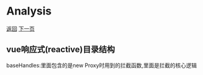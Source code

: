 # Analysis

[返回](../README.md)
[下一页]("")

## vue响应式(reactive)目录结构

  baseHandles:里面包含的是new Proxy时用到的拦截函数,里面是拦截的核心逻辑
